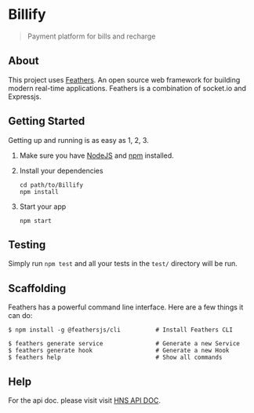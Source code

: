 # Billify

> Payment platform for bills and recharge

## About

This project uses [Feathers](http://feathersjs.com). An open source web framework for building modern real-time applications. Feathers is a combination of socket.io and Expressjs.

## Getting Started

Getting up and running is as easy as 1, 2, 3.

1. Make sure you have [NodeJS](https://nodejs.org/) and [npm](https://www.npmjs.com/) installed.
2. Install your dependencies

    ```
    cd path/to/Billify
    npm install
    ```

3. Start your app

    ```
    npm start
    ```

## Testing

Simply run `npm test` and all your tests in the `test/` directory will be run.

## Scaffolding

Feathers has a powerful command line interface. Here are a few things it can do:

```
$ npm install -g @feathersjs/cli          # Install Feathers CLI

$ feathers generate service               # Generate a new Service
$ feathers generate hook                  # Generate a new Hook
$ feathers help                           # Show all commands
```

## Help

For the api doc. please visit  visit [HNS API DOC](https://documenter.getpostman.com/view/3557887/UzBvG3B3).
